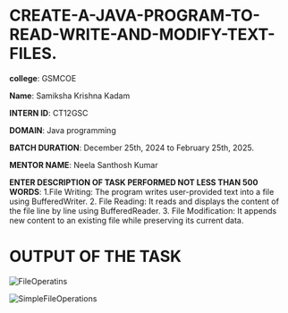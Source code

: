 # CREATE-A-JAVA-PROGRAM-TO-READ-WRITE-AND-MODIFY-TEXT-FILES.

**college**: GSMCOE

**Name**: Samiksha Krishna Kadam

**INTERN ID**: CT12GSC

**DOMAIN**: Java programming

**BATCH DURATION**: December 25th, 2024 to February 25th, 2025.

**MENTOR NAME**: Neela Santhosh Kumar

**ENTER DESCRIPTION OF TASK PERFORMED NOT LESS THAN 500 WORDS**: 1.File Writing: The program writes user-provided text into a file using BufferedWriter.
2. File Reading: It reads and displays the content of the file line by line using BufferedReader.
3. File Modification: It appends new content to an existing file while preserving its current data.

# OUTPUT OF THE TASK
![FileOperatins](https://github.com/user-attachments/assets/82a0a4a2-20e5-4c73-bbd9-6433362d340d)

![SimpleFileOperations](https://github.com/user-attachments/assets/30fa4e68-b047-4e63-ad79-632ee63b2b67)

